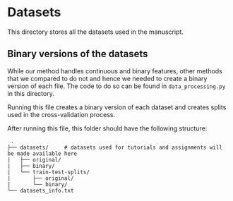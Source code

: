 # Datasets

This directory stores all the datasets used in the manuscript. 

## Binary versions of the datasets

While our method handles continuous and binary features, other methods that we compared to do not and hence we needed to create a binary version of each file. The code to do so can be found in `data_processing.py` in this directory. 

Running this file creates a binary version of each dataset and creates splits used in the cross-validation process. 

After running this file, this folder should have the following structure: 

     .
    ├── datasets/     # datasets used for tutorials and assignments will be made available here
    |   ├── original/
    |   ├── binary/
    |   └── train-test-splits/
    |       ├── original/
    |       └── binary/
    └── datasets_info.txt
